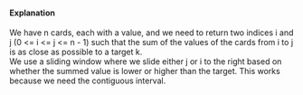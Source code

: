 #### Explanation
We have n cards, each with a value, and we need to return two indices i and j (0 <= i <= j <= n - 1) such that the sum of the values of the cards from i to j is as close as possible to a target k.  
We use a sliding window where we slide either j or i to the right based on whether the summed value is lower or higher than the target. This works because we need the contiguous interval.